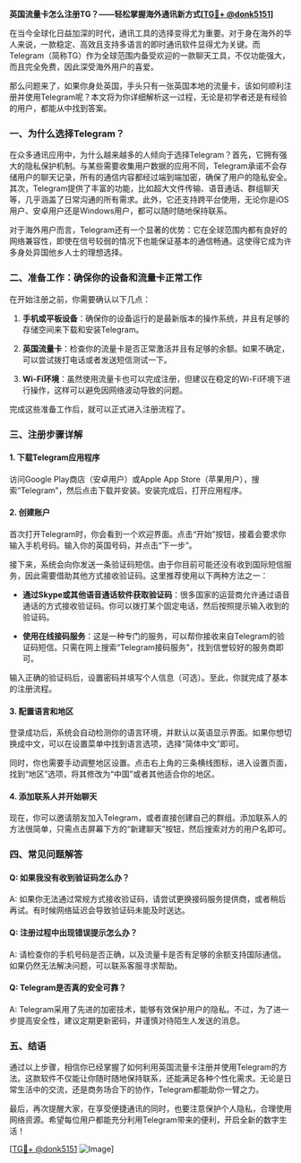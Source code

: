 **英国流量卡怎么注册TG？——轻松掌握海外通讯新方式[[TG💪+ @donk5151](https://t.me/s/donk5151)]**

在当今全球化日益加深的时代，通讯工具的选择变得尤为重要。对于身在海外的华人来说，一款稳定、高效且支持多语言的即时通讯软件显得尤为关键。而Telegram（简称TG）作为全球范围内备受欢迎的一款聊天工具，不仅功能强大，而且完全免费，因此深受海外用户的喜爱。

那么问题来了，如果你身处英国，手头只有一张英国本地的流量卡，该如何顺利注册并使用Telegram呢？本文将为你详细解析这一过程，无论是初学者还是有经验的用户，都能从中找到答案。

### **一、为什么选择Telegram？**

在众多通讯应用中，为什么越来越多的人倾向于选择Telegram？首先，它拥有强大的隐私保护机制。与某些需要收集用户数据的应用不同，Telegram承诺不会存储用户的聊天记录，所有的通信内容都经过端到端加密，确保了用户的隐私安全。其次，Telegram提供了丰富的功能，比如超大文件传输、语音通话、群组聊天等，几乎涵盖了日常沟通的所有需求。此外，它还支持跨平台使用，无论你是iOS用户、安卓用户还是Windows用户，都可以随时随地保持联系。

对于海外用户而言，Telegram还有一个显著的优势：它在全球范围内都有良好的网络兼容性，即使在信号较弱的情况下也能保证基本的通信畅通。这使得它成为许多身处异国他乡人士的理想选择。

### **二、准备工作：确保你的设备和流量卡正常工作**

在开始注册之前，你需要确认以下几点：

1. **手机或平板设备**：确保你的设备运行的是最新版本的操作系统，并且有足够的存储空间来下载和安装Telegram。
   
2. **英国流量卡**：检查你的流量卡是否正常激活并且有足够的余额。如果不确定，可以尝试拨打电话或者发送短信测试一下。

3. **Wi-Fi环境**：虽然使用流量卡也可以完成注册，但建议在稳定的Wi-Fi环境下进行操作，这样可以避免因网络波动导致的问题。

完成这些准备工作后，就可以正式进入注册流程了。

### **三、注册步骤详解**

#### **1. 下载Telegram应用程序**
访问Google Play商店（安卓用户）或Apple App Store（苹果用户），搜索“Telegram”，然后点击下载并安装。安装完成后，打开应用程序。

#### **2. 创建账户**
首次打开Telegram时，你会看到一个欢迎界面。点击“开始”按钮，接着会要求你输入手机号码。输入你的英国号码，并点击“下一步”。

接下来，系统会向你发送一条验证码短信。由于你目前可能还没有收到国际短信服务，因此需要借助其他方式接收验证码。这里推荐使用以下两种方法之一：

- **通过Skype或其他语音通话软件获取验证码**：很多国家的运营商允许通过语音通话的方式接收验证码。你可以拨打某个固定电话，然后按照提示输入收到的验证码。
  
- **使用在线接码服务**：这是一种专门的服务，可以帮你接收来自Telegram的验证码短信。只需在网上搜索“Telegram接码服务”，找到信誉较好的服务商即可。

输入正确的验证码后，设置密码并填写个人信息（可选）。至此，你就完成了基本的注册流程。

#### **3. 配置语言和地区**
登录成功后，系统会自动检测你的语言环境，并默认以英语显示界面。如果你想切换成中文，可以在设置菜单中找到语言选项，选择“简体中文”即可。

同时，你也需要手动调整地区设置。点击右上角的三条横线图标，进入设置页面，找到“地区”选项，将其修改为“中国”或者其他适合你的地区。

#### **4. 添加联系人并开始聊天**
现在，你可以邀请朋友加入Telegram，或者直接创建自己的群组。添加联系人的方法很简单，只需点击屏幕下方的“新建聊天”按钮，然后搜索对方的用户名即可。

### **四、常见问题解答**

#### **Q: 如果我没有收到验证码怎么办？**
A: 如果你无法通过常规方式接收验证码，请尝试更换接码服务提供商，或者稍后再试。有时候网络延迟会导致验证码未能及时送达。

#### **Q: 注册过程中出现错误提示怎么办？**
A: 请检查你的手机号码是否正确，以及流量卡是否有足够的余额支持国际通信。如果仍然无法解决问题，可以联系客服寻求帮助。

#### **Q: Telegram是否真的安全可靠？**
A: Telegram采用了先进的加密技术，能够有效保护用户的隐私。不过，为了进一步提高安全性，建议定期更新密码，并谨慎对待陌生人发送的消息。

### **五、结语**

通过以上步骤，相信你已经掌握了如何利用英国流量卡注册并使用Telegram的方法。这款软件不仅能让你随时随地保持联系，还能满足各种个性化需求。无论是日常生活中的交流，还是商务场合下的协作，Telegram都能助你一臂之力。

最后，再次提醒大家，在享受便捷通讯的同时，也要注意保护个人隐私，合理使用网络资源。希望每位用户都能充分利用Telegram带来的便利，开启全新的数字生活！

[[TG💪+ @donk5151](https://t.me/s/donk5151) ![Image](https://i.postimg.cc/rwNCRYN7/Snipaste-2025-04-30-17-27-05.png)]
